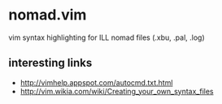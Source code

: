 # nomad.vim
vim syntax highlighting for ILL nomad files (.xbu, .pal, .log)


## interesting links
* http://vimhelp.appspot.com/autocmd.txt.html
* http://vim.wikia.com/wiki/Creating_your_own_syntax_files
